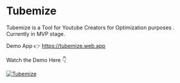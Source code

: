 # Tubemize

Tubemize is a Tool for Youtube Creators for Optimization purposes . Currently in MVP stage.

Demo App 👉 https://tubemize.web.app

Watch the Demo Here 👇

[![Tubemize](https://img.youtube.com/vi/uRa-zBbmc_o/0.jpg)](https://www.youtube.com/watch?v=WoS5gsnWCmQ)
